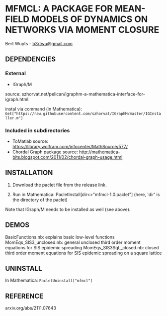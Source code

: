# MFMCL: A PACKAGE FOR MEAN-FIELD MODELS OF DYNAMICS ON NETWORKS VIA MOMENT CLOSURE 

Bert Wuyts - b3rtwu@gmail.com


## DEPENDENCIES

### External
- IGraph/M

source: szhorvat.net/pelican/igraphm-a-mathematica-interface-for-igraph.html

instal via command (in Mathematica): 
```Get["https://raw.githubusercontent.com/szhorvat/IGraphM/master/IGInstaller.m"]```

### Included in subdirectories
- ToMatlab 
source: https://library.wolfram.com/infocenter/MathSource/577/
- Chordal Graph package 
source: http://mathematica-bits.blogspot.com/2011/02/chordal-graph-usage.html


## INSTALLATION

1) Download the paclet file from the release link.

2) Run in Mathematica: PacletInstall[dir<>"mfmcl-1.0.paclet"]
    (here, 'dir' is the directory of the paclet)

Note that IGraph/M needs to be installed as well (see above).


## DEMOS

BasicFunctions.nb: explains basic low-level functions
MomEqs_SIS3_unclosed.nb: general unclosed third order moment equations for SIS epidemic spreading 
MomEqs_SIS3SqL_closed.nb: closed third order moment equations for SIS epidemic spreading on a square lattice 


## UNINSTALL
In Mathematica:
```PacletUninstall["mfmcl"]```


## REFERENCE 
arxiv.org/abs/2111.07643
